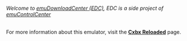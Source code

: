 ###### Welcome to [emuDownloadCenter (EDC)](https://github.com/PhoenixInteractiveNL/emuDownloadCenter/wiki/), EDC is a side project of [emuControlCenter](https://github.com/PhoenixInteractiveNL/emuControlCenter/wiki/)

For more information about this emulator, visit the [**Cxbx Reloaded**](https://github.com/PhoenixInteractiveNL/emuDownloadCenter/wiki/Emulator-cxbxreloaded#menu) page.
